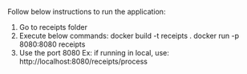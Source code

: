 Follow below instructions to run the application:

1. Go to receipts folder
2. Execute below commands:
  docker build -t receipts .
  docker run -p 8080:8080 receipts
3. Use the port 8080 
Ex: if running in local, use: http://localhost:8080/receipts/process
